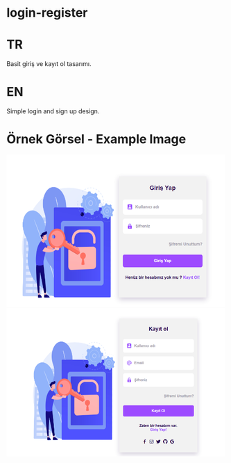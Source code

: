 # login-register

# TR
Basit giriş ve kayıt ol tasarımı.

# EN
Simple login and sign up design.
# Örnek Görsel - Example Image
![img1](img1.png)
![img2](img2.png)